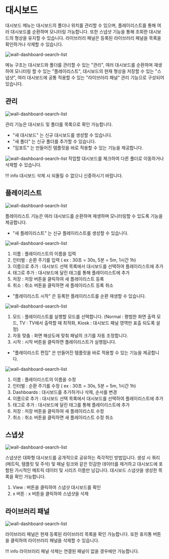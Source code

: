 # 대시보드
대시보드 메뉴는 대시보드의 폴더나 위치를 관리할 수 있으며, 플레이리스트를 통해 여러 대시보드를 순환하며 모니터링 가능합니다. 또한 스냅샷 기능을 통해 조회한 대시보드의 형상을 유지할 수 있습니다. 라이브러리 패널은 등록된 라이브러리 패널을 목록을 확인하거나 삭제할 수 있습니다.

![wall-dashboard-search-list](../../assets/images/wall-dashboard-dashboard-menu.png)

메뉴 구조는 대시보드와 폴더를 관리할 수 있는 "관리", 여러 대시보드를 순환하며 재생하여 모니터링 할 수 있는 "플레이리스트", 대시보드의 현재 형상을 저장할 수 있는 "스냅샷", 여러 대시보드에 공통 적용할 수 있는 "라이브러리 패널" 관리 기능으로 구성되어 있습니다.

## 관리
![wall-dashboard-search-list](../../assets/images/wall-dashboard-dashboard-management.png)

관리 기능은 대시보드 및 폴더를 목록으로 확인 가능합니다.

* "새 대시보드" 는 신규 대시보드를 생성할 수 있습니다.
* "새 폴더" 는 신규 폴더를 추가할 수 있습니다.
* "임포트" 는 만들어진 템플릿을 바로 적용할 수 있는 기능을 제공합니다.

![wall-dashboard-search-list](../../assets/images/wall-dashboard-dashboard-management-delete.png)
작업할 대시보드를 체크하여 다른 폴더로 이동하거나 삭제할 수 있습니다.

!!! info
    대시보드 삭제 시 되돌릴 수 없으니 신중하시기 바랍니다.

## 플레이리스트

![wall-dashboard-search-list](../../assets/images/wall-dashboard-dashboard-playlist.png)

플레이리스트 기능은 여러 대시보드를 순환하며 재생하며 모니터링할 수 있도록 기능을 제공합니다.

* "새 플레이리스트" 는 신규 플레이리스트를 생성할 수 있습니다.

![wall-dashboard-search-list](../../assets/images/wall-dashboard-dashboard-playlist-add.png)

1) 이름 : 플레이리스트의 이름을 입력  
2) 인터벌 : 순환 주기를 입력 ( ex : 30초 = 30s, 5분 = 5m, 1시간 1h)  
3) 이름으로 추가 : 대시보드 선택 목록에서 대시보드를 선택하여 플레이리스트에 추가  
4) 태그로 추가 : 대시보드에 달린 태그를 통해 플레이리스트에 추가  
5) 저장 : 저장 버튼을 클릭하여 새 플레이리스트 등록  
6) 취소 : 취소 버튼을 클릭하면 새 플레이리스트 등록 취소  

* "플레이리스트 시작" 은 등록한 플레이리스트를 순환 재생할 수 있습니다.

![wall-dashboard-search-list](../../assets/images/wall-dashboard-dashboard-playlist-play.png)

1) 모드 : 플레이리스트를 실행할 모드를 선택합니다. (Normal : 평범한 화면 출력 모드, TV : TV에서 출력할 때 최적화, Kiosk : 대시보드 패널 영역만 표출 되도록 설정)  
2) 자동 맞춤 : 화면 해상도에 맞춰 패널의 크기를 자동 조정합니다.  
3) 시작 : 시작 버튼을 클릭하면 플레이리스트가 실행됩니다.  

* "플레이리스트 편집" 은 만들어진 템플릿을 바로 적용할 수 있는 기능을 제공합니다.

![wall-dashboard-search-list](../../assets/images/wall-dashboard-dashboard-playlist-update.png)

1) 이름 : 플레이리스트의 이름을 수정  
2) 인터벌 : 순환 주기를 수정 ( ex : 30초 = 30s, 5분 = 5m, 1시간 1h)  
3) Dashboards : 대시보드를 추가하거나 삭제, 순서를 변경
4) 이름으로 추가 : 대시보드 선택 목록에서 대시보드를 선택하여 플레이리스트에 추가  
5) 태그로 추가 : 대시보드에 달린 태그를 통해 플레이리스트에 추가  
6) 저장 : 저장 버튼을 클릭하여 새 플레이리스트 수정  
7) 취소 : 취소 버튼을 클릭하면 새 플레이리스트 수정 취소  

## 스냅샷

![wall-dashboard-search-list](../../assets/images/wall-dashboard-dashboard-snapshot.png)

스냅샷은 대화형 대시보드를 공개적으로 공유하는 즉각적인 방법입니다. 생성 시 쿼리(메트릭, 템플릿 및 주석) 및 패널 링크와 같은 민감한 데이터를 제거하고 대시보드에 포함된 가시적인 메트릭 데이터 및 시리즈 이름만 남깁니다. 대시보드 스냅샷을 생성한 목록을 확인 가능합니다.

1) View : 버튼을 클릭하여 스냅샷 대시보드를 확인  
2) x 버튼 : x 버튼을 클릭하여 스냅샷을 삭제  

## 라이브러리 패널

![wall-dashboard-search-list](../../assets/images/wall-dashboard-dashboard-library.png)

라이브러리 패널은 현재 등록된 라이브러리 목록을 확인 가능합니다. 또한 휴지통 버튼을 클릭하여 라이브러리 패널을 삭제할 수 있습니다.

!!! info
    라이브러리 패널 삭제는 연결된 패널이 없을 경우에만 가능합니다.
